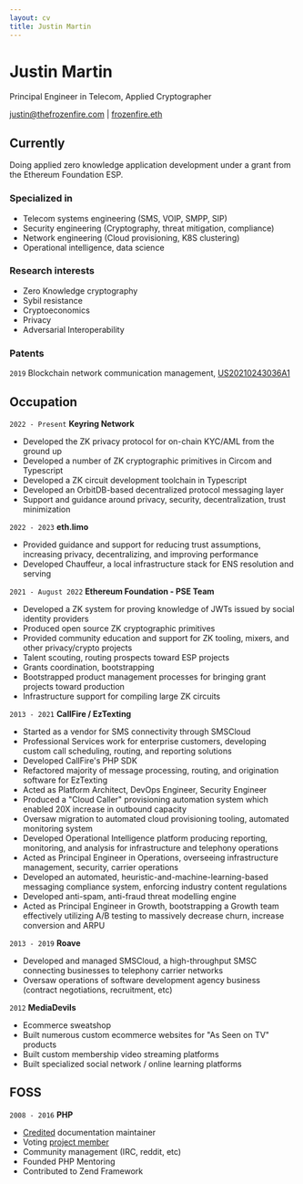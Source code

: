 ```yaml
---
layout: cv
title: Justin Martin
---
```

# Justin Martin
Principal Engineer in Telecom, Applied Cryptographer

<div id="webaddress">
<a href="mail:justin@thefrozenfire.com">justin@thefrozenfire.com</a> | <a href="https://etherscan.io/address/frozenfire.eth">frozenfire.eth</a>
</div>


## Currently

Doing applied zero knowledge application development under a grant from the Ethereum Foundation ESP.

### Specialized in

* Telecom systems engineering (SMS, VOIP, SMPP, SIP)
* Security engineering (Cryptography, threat mitigation, compliance)
* Network engineering (Cloud provisioning, K8S clustering)
* Operational intelligence, data science


### Research interests

* Zero Knowledge cryptography
* Sybil resistance
* Cryptoeconomics
* Privacy
* Adversarial Interoperability


### Patents

`2019`
Blockchain network communication management, [US20210243036A1](https://patents.google.com/patent/US20210243036A1/en)


## Occupation

`2022 - Present`
__Keyring Network__

- Developed the ZK privacy protocol for on-chain KYC/AML from the ground up
- Developed a number of ZK cryptographic primitives in Circom and Typescript
- Developed a ZK circuit development toolchain in Typescript
- Developed an OrbitDB-based decentralized protocol messaging layer
- Support and guidance around privacy, security, decentralization, trust minimization

`2022 - 2023`
__eth.limo__

- Provided guidance and support for reducing trust assumptions, increasing privacy, decentralizing, and improving performance
- Developed Chauffeur, a local infrastructure stack for ENS resolution and serving

`2021 - August 2022`
__Ethereum Foundation - PSE Team__

- Developed a ZK system for proving knowledge of JWTs issued by social identity providers
- Produced open source ZK cryptographic primitives
- Provided community education and support for ZK tooling, mixers, and other privacy/crypto projects
- Talent scouting, routing prospects toward ESP projects
- Grants coordination, bootstrapping
- Bootstrapped product management processes for bringing grant projects toward production
- Infrastructure support for compiling large ZK circuits

`2013 - 2021`
__CallFire / EzTexting__

- Started as a vendor for SMS connectivity through SMSCloud
- Professional Services work for enterprise customers, developing custom call scheduling, routing, and reporting solutions
- Developed CallFire's PHP SDK
- Refactored majority of message processing, routing, and origination software for EzTexting
- Acted as Platform Architect, DevOps Engineer, Security Engineer
- Produced a "Cloud Caller" provisioning automation system which enabled 20X increase in outbound capacity
- Oversaw migration to automated cloud provisioning tooling, automated monitoring system
- Developed Operational Intelligence platform producing reporting, monitoring, and analysis for infrastructure and telephony operations
- Acted as Principal Engineer in Operations, overseeing infrastructure management, security, carrier operations
- Developed an automated, heuristic-and-machine-learning-based messaging compliance system, enforcing industry content regulations
- Developed anti-spam, anti-fraud threat modelling engine
- Acted as Principal Engineer in Growth, bootstrapping a Growth team effectively utilizing A/B testing to massively decrease churn, increase conversion and ARPU

`2013 - 2019`
__Roave__

- Developed and managed SMSCloud, a high-throughput SMSC connecting businesses to telephony carrier networks
- Oversaw operations of software development agency business (contract negotiations, recruitment, etc)

`2012`
__MediaDevils__

- Ecommerce sweatshop
- Built numerous custom ecommerce websites for "As Seen on TV" products
- Built custom membership video streaming platforms
- Built specialized social network / online learning platforms

## FOSS

`2008 - 2016`
__PHP__

- [Credited](https://www.php.net/manual/en/preface.php#contributors) documentation maintainer
- Voting [project member](https://people.php.net/frozenfire)
- Community management (IRC, reddit, etc)
- Founded PHP Mentoring
- Contributed to Zend Framework

<!-- ### Footer

.Last updated: Jan 2022 -->


